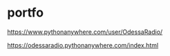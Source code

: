# portfo

https://www.pythonanywhere.com/user/OdessaRadio/

https://odessaradio.pythonanywhere.com/index.html